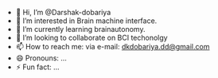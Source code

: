 - 👋 Hi, I’m @Darshak-dobariya
- 👀 I’m interested in Brain machine interface.
- 🌱 I’m currently learning brainautonomy.
- 💞️ I’m looking to collaborate on BCI techonolgy
- 📫 How to reach me: via e-mail: dkdobariya.dd@gmail.com
- 😄 Pronouns: ...
- ⚡ Fun fact: ...

<!---
Darshak-dobariya/Darshak-dobariya is a ✨ special ✨ repository because its `README.md` (this file) appears on your GitHub profile.
You can click the Preview link to take a look at your changes.
--->
